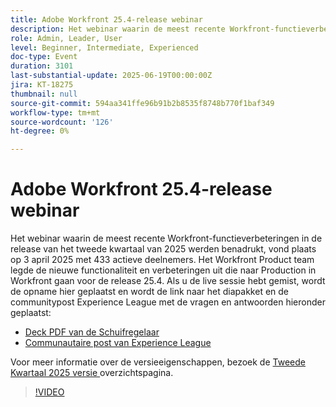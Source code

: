 ```yaml
---
title: Adobe Workfront 25.4-release webinar
description: Het webinar waarin de meest recente Workfront-functieverbeteringen in de release van het tweede kwartaal van 2025 werden benadrukt, vond plaats op 3 april 2025 met 433 actieve deelnemers.
role: Admin, Leader, User
level: Beginner, Intermediate, Experienced
doc-type: Event
duration: 3101
last-substantial-update: 2025-06-19T00:00:00Z
jira: KT-18275
thumbnail: null
source-git-commit: 594aa341ffe96b91b2b8535f8748b770f1baf349
workflow-type: tm+mt
source-wordcount: '126'
ht-degree: 0%

---
```


# Adobe Workfront 25.4-release webinar

Het webinar waarin de meest recente Workfront-functieverbeteringen in de release van het tweede kwartaal van 2025 werden benadrukt, vond plaats op 3 april 2025 met 433 actieve deelnemers. Het Workfront Product team legde de nieuwe functionaliteit en verbeteringen uit die naar Production in Workfront gaan voor de release 25.4. Als u de live sessie hebt gemist, wordt de opname hier geplaatst en wordt de link naar het diapakket en de communitypost Experience League met de vragen en antwoorden hieronder geplaatst:

* [ Deck PDF van de Schuifregelaar ](https://workfront-experience.s3.us-west-2.amazonaws.com/Training/Guides/Customer+Success+at+Scale/040325+-+25.4+Second+Quarter+2025+Release+Webinar.pdf)
* [ Communautaire post van Experience League ](https://experienceleaguecommunities.adobe.com/t5/workfront-discussions/event-follow-up-adobe-workfront-second-quarter-2025-release/td-p/746716)

Voor meer informatie over de versieeigenschappen, bezoek de [ Tweede Kwartaal 2025 versie ](https://experienceleague.adobe.com/en/docs/workfront/using/product-announcements/product-releases/release-25-q2/25-q2-release-overview) overzichtspagina.


>[!VIDEO](https://video.tv.adobe.com/v/3463798/?learn=on&enablevpops)
